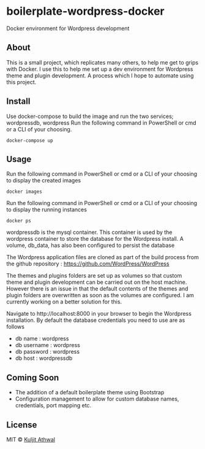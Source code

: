 # boilerplate-wordpress-docker
Docker environment for Wordpress development

## About

This is a small project, which replicates many others, to help me get to grips with Docker. I use this to help me set up a dev environment for Wordpress theme and plugin development. A process which I hope to automate using this project.

## Install

Use docker-compose to build the image and run the two services; wordpressdb, wordpress
Run the following command in PowerShell or cmd or a CLI of your choosing.
```
docker-compose up
```

## Usage
Run the following command in PowerShell or cmd or a CLI of your choosing to display the created images
```
docker images
```

Run the following command in PowerShell or cmd or a CLI of your choosing to display the running instances
```
docker ps
```

wordpressdb is the mysql container. This container is used by the wordpress container to store the database for the Wordpress install. A volume, db_data, has also been configured to persist the database

The Wordpress application files are cloned as part of the build process from the github repository : https://github.com/WordPress/WordPress

The themes and plugins folders are set up as volumes so that custom theme and plugin development can be carried out on the host machine. However there is an issue in that the default contents of the themes and plugin folders are overwritten as soon as the volumes are configured. I am currently working on a better solution for this.

Navigate to http://localhost:8000 in your browser to begin the Wordpress installation. By default the database credentials you need to use are as follows

- db name : wordpress
- db username : wordpress
- db password : wordpress
- db host : wordpressdb

## Coming Soon
- The addition of a default boilerplate theme using Bootstrap
- Configuration management to allow for custom database names, credentials, port mapping etc.

## License

MIT © [Kuljit Athwal](http://kuljit.com)